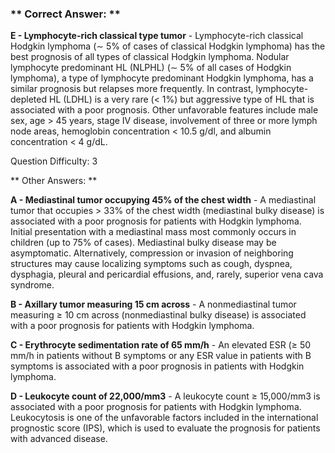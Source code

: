 ### ** Correct Answer: **

**E - Lymphocyte-rich classical type tumor** - Lymphocyte-rich classical Hodgkin lymphoma (∼ 5% of cases of classical Hodgkin lymphoma) has the best prognosis of all types of classical Hodgkin lymphoma. Nodular lymphocyte predominant HL (NLPHL) (∼ 5% of all cases of Hodgkin lymphoma), a type of lymphocyte predominant Hodgkin lymphoma, has a similar prognosis but relapses more frequently. In contrast, lymphocyte-depleted HL (LDHL) is a very rare (< 1%) but aggressive type of HL that is associated with a poor prognosis. Other unfavorable features include male sex, age > 45 years, stage IV disease, involvement of three or more lymph node areas, hemoglobin concentration < 10.5 g/dl, and albumin concentration < 4 g/dL.

Question Difficulty: 3

** Other Answers: **

**A - Mediastinal tumor occupying 45% of the chest width** - A mediastinal tumor that occupies > 33% of the chest width (mediastinal bulky disease) is associated with a poor prognosis for patients with Hodgkin lymphoma. Initial presentation with a mediastinal mass most commonly occurs in children (up to 75% of cases). Mediastinal bulky disease may be asymptomatic. Alternatively, compression or invasion of neighboring structures may cause localizing symptoms such as cough, dyspnea, dysphagia, pleural and pericardial effusions, and, rarely, superior vena cava syndrome.

**B - Axillary tumor measuring 15 cm across** - A nonmediastinal tumor measuring ≥ 10 cm across (nonmediastinal bulky disease) is associated with a poor prognosis for patients with Hodgkin lymphoma.

**C - Erythrocyte sedimentation rate of 65 mm/h** - An elevated ESR (≥ 50 mm/h in patients without B symptoms or any ESR value in patients with B symptoms is associated with a poor prognosis in patients with Hodgkin lymphoma.

**D - Leukocyte count of 22,000/mm3** - A leukocyte count ≥ 15,000/mm3 is associated with a poor prognosis for patients with Hodgkin lymphoma. Leukocytosis is one of the unfavorable factors included in the international prognostic score (IPS), which is used to evaluate the prognosis for patients with advanced disease.

